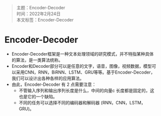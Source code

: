 >主题：Encoder-Decoder    
时间：2022年2月24日  
本文标签：Encoder-Decoder


# Encoder-Decoder
* Encoder-Decoder框架是一种文本处理领域的研究模式，并不特指某种具体的算法，是一类算法统称。
* Encoder和Decoder部分可以是任意的文字，语音，图像，视频数据，模型可以采用CNN，RNN，BiRNN、LSTM、GRU等等。基于Encoder-Decoder，我们可以设计出各种各样的应用算法。
* 由此，Encoder-Decoder 有 2 点需要注意：
  * 不管输入序列和输出序列长度是什么，中间的向量c 长度都是固定的，这也是它的一个缺陷。
  * 不同的任务可以选择不同的编码器和解码器 (RNN，CNN，LSTM，GRU)。